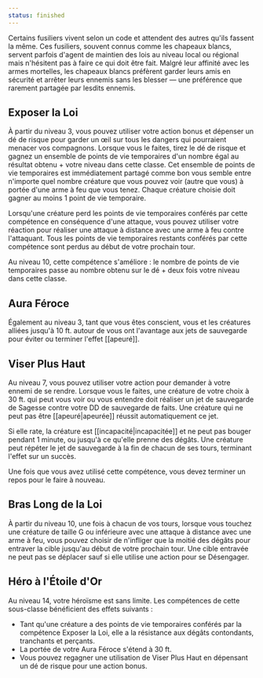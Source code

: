 ```yaml
---
status: finished
---
```

Certains fusiliers vivent selon un code et attendent des autres qu'ils fassent la même. Ces fusiliers, souvent connus comme les chapeaux blancs, servent parfois d'agent de maintien des lois au niveau local ou régional mais n'hésitent pas à faire ce qui doit être fait. Malgré leur affinité avec les armes mortelles, les chapeaux blancs préfèrent garder leurs amis en sécurité et arrêter leurs ennemis sans les blesser — une préférence que rarement partagée par lesdits ennemis.

## Exposer la Loi

À partir du niveau 3, vous pouvez utiliser votre action bonus et dépenser un dé de risque pour garder un œil sur tous les dangers qui pourraient menacer vos compagnons. Lorsque vous le faites, tirez le dé de risque et gagnez un ensemble de points de vie temporaires d'un nombre égal au résultat obtenu + votre niveau dans cette classe. Cet ensemble de points de vie temporaires est immédiatement partagé comme bon vous semble entre n'importe quel nombre créature que vous pouvez voir (autre que vous) à portée d'une arme à feu que vous tenez. Chaque créature choisie doit gagner au moins 1 point de vie temporaire.

Lorsqu'une créature perd les points de vie temporaires conférés par cette compétence en conséquence d'une attaque, vous pouvez utiliser votre réaction pour réaliser une attaque à distance avec une arme à feu contre l'attaquant. Tous les points de vie temporaires restants conférés par cette compétence sont perdus au début de votre prochain tour.

Au niveau 10, cette compétence s'améliore : le nombre de points de vie temporaires passe au nombre obtenu sur le dé + deux fois votre niveau dans cette classe.

## Aura Féroce

Également au niveau 3, tant que vous êtes conscient, vous et les créatures alliées jusqu'à 10 ft. autour de vous ont l'avantage aux jets de sauvegarde pour éviter ou terminer l'effet [[apeuré]].

## Viser Plus Haut

Au niveau 7, vous pouvez utiliser votre action pour demander à votre ennemi de se rendre. Lorsque vous le faites, une créature de votre choix à 30 ft. qui peut vous voir ou vous entendre doit réaliser un jet de sauvegarde de Sagesse contre votre DD de sauvegarde de faits. Une créature qui ne peut pas être [[apeuré|apeurée]] réussit automatiquement ce jet.

Si elle rate, la créature est [[incapacité|incapacitée]] et ne peut pas bouger pendant 1 minute, ou jusqu'à ce qu'elle prenne des dégâts. Une créature peut répéter le jet de sauvegarde à la fin de chacun de ses tours, terminant l'effet sur un succès.

Une fois que vous avez utilisé cette compétence, vous devez terminer un repos pour le faire à nouveau.

## Bras Long de la Loi

À partir du niveau 10, une fois à chacun de vos tours, lorsque vous touchez une créature de taille G ou inférieure avec une attaque à distance avec une arme à feu, vous pouvez choisir de n'infliger que la moitié des dégâts pour entraver la cible jusqu'au début de votre prochain tour. Une cible entravée ne peut pas se déplacer sauf si elle utilise une action pour se Désengager.

## Héro à l'Étoile d'Or

Au niveau 14, votre héroïsme est sans limite. Les compétences de cette sous-classe bénéficient des effets suivants : 

 - Tant qu'une créature a des points de vie temporaires conférés par la compétence Exposer la Loi, elle a la résistance aux dégâts contondants, tranchants et perçants.
 - La portée de votre Aura Féroce s'étend à 30 ft.
 - Vous pouvez regagner une utilisation de Viser Plus Haut en dépensant un dé de risque pour une action bonus.
